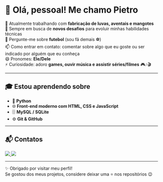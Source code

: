 # 👋 Olá, pessoal! Me chamo Pietro  

🔭 Atualmente trabalhando com **fabricação de luvas, aventais e mangotes**  
🚀 Sempre em busca de **novos desafios** para evoluir minhas habilidades técnicas  
💬 Pergunte-me sobre **futebol** (sou fã demais ⚽)  
📫 Como entrar em contato: comentar sobre algo que eu goste ou ser indicado por alguém que eu conheça  
😄 Pronomes: **Ele/Dele**  
⚡ Curiosidade: adoro **games, ouvir música e assistir séries/filmes** 🎮🎶🎬  

---

## 🎓 Estou aprendendo sobre
- 🐍 **Python**  
- 🌐 **Front-end moderno com HTML, CSS e JavaScript**  
- 🗄️ **MySQL / SQLite**  
- ⚙️ **Git & GitHub**  

---

## 📬 Contatos
<p align="left">
  <a href="https://www.instagram.com/dipiassa_pietro/" target="_blank">
    <img loading="lazy" src="https://img.shields.io/badge/-Instagram-%23E4405F?style=for-the-badge&logo=instagram&logoColor=white"/>
  </a>
  <a href="mailto:pietro.tapia@aluno.senai.br">
    <img loading="lazy" src="https://img.shields.io/badge/-Email-%23D14836?style=for-the-badge&logo=gmail&logoColor=white"/>
  </a>
</p>

---

✨ Obrigado por visitar meu perfil!  
Se gostou dos meus projetos, considere deixar uma ⭐ nos repositórios 😉
